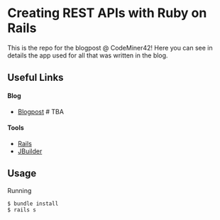 # Creating REST APIs with Ruby on Rails
This is the repo for the blogpost @ CodeMiner42! Here you can see in details the app used for all that was written in the blog.

## Useful Links
#### Blog
* [Blogpost]() # TBA

#### Tools
* [Rails](https://github.com/rails)
* [JBuilder](https://github.com/rails/jbuilder)

## Usage
Running
```console
$ bundle install
$ rails s
```
